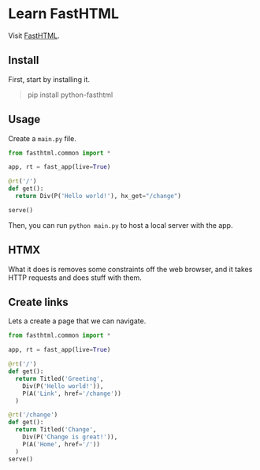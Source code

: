 # Learn FastHTML

Visit [FastHTML](https://fastht.ml).

## Install
First, start by installing it.
> pip install python-fasthtml

## Usage

Create a `main.py` file.

```python
from fasthtml.common import *

app, rt = fast_app(live=True)

@rt('/')
def get():
  return Div(P('Hello world!'), hx_get="/change")

serve()
```

Then, you can run `python main.py` to host a local server with the app.

## HTMX

What it does is removes some constraints off the web browser, and it takes HTTP requests and does stuff with them.

## Create links

Lets a create a page that we can navigate.

```python
from fasthtml.common import *

app, rt = fast_app(live=True)

@rt('/')
def get():
  return Titled('Greeting',
    Div(P('Hello world!')),
    P(A('Link', href='/change'))
  )

@rt('/change')
def get():
  return Titled('Change',
    Div(P('Change is great!')),
    P(A('Home', href='/'))
  )
serve()
```

